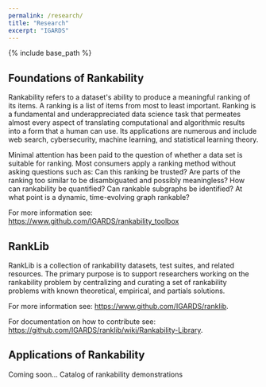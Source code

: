```yaml
---
permalink: /research/
title: "Research"
excerpt: "IGARDS"
---
```


{% include base_path %}

## Foundations of Rankability
Rankability refers to a dataset's ability to produce a meaningful ranking of its items. A ranking is a list of items from most to least important. Ranking is a fundamental and underappreciated data science task that permeates almost every aspect of translating computational and algorithmic results into a form that a human can use. Its applications are numerous and include web search, cybersecurity, machine learning, and statistical learning theory.

Minimal attention has been paid to the question of whether a data set is suitable for ranking. Most consumers apply a ranking method without asking questions such as: Can this ranking be  trusted? Are parts of the ranking too similar to be disambiguated and possibly meaningless? How can rankability be quantified? Can rankable subgraphs be identified? At what point is a dynamic, time-evolving graph rankable? 

For more information see: <a href="https://www.github.com/IGARDS/rankability_toolbox">https://www.github.com/IGARDS/rankability_toolbox</a>

## RankLib
RankLib is a collection of rankability datasets, test suites, and related resources. The primary purpose is to support researchers working on the rankability problem by centralizing and curating a set of rankability problems with known theoretical, empirical, and partials solutions.

For more information see: <a href="https://www.github.com/IGARDS/ranklib">https://www.github.com/IGARDS/ranklib</a>.

For documentation on how to contribute see: <a href="https://github.com/IGARDS/ranklib/wiki/Rankability-Library">https://github.com/IGARDS/ranklib/wiki/Rankability-Library</a>.

## Applications of Rankability
Coming soon... Catalog of rankability demonstrations